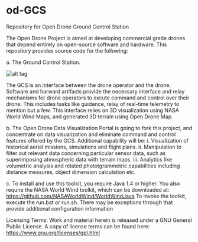 # od-GCS
Repository for Open Drone Ground Control Station

The Open Drone Project is aimed at developing commercial grade drones that depend entirely on open-source software and hardware. This repository provides source code for the following:

a. The Ground Control Station. 

![alt tag](https://user-images.githubusercontent.com/1425839/33735392-3212d4ae-dba0-11e7-896e-5a22053e53fa.png)

The GCS is an interface between the drone operator and the drone. Software and harward artifacts provide the necessary interface and relay mechanisms for drone operators to excute command and control over their drone. This includes tasks like guidance, relay of real-time telemetry to mention but a few. This interface relies on 3D visualization using NASA World Wind Maps, and generated 3D terrain using Open Drone Map.

b. The Open Drone Data Visualization Portal is going to fork this project, and concentrate on data visualization and eliminate command and control features offered by the GCS. Additional capability will be:
  i. Visualization of historical aerial missions, simulations and flight plans.
  ii. Manipulation to filter out relevant data concerning particular sensor data, such as superimposing atmospheric data with terrain maps.
  iii. Analytics like volumetric analysis and related phototgrammetric capabilities including distance measures, object dimension calculation etc.

c. To install and use this toolkit, you require Java 1.4 or higher. You also require the NASA World Wind toolkit, which can be downloaded at: https://github.com/NASAWorldWind/WorldWindJava
  To invoke the toolkit, execute the run.bat or run.sh. There may be exceptions through that provide additional configuration information
  
Licensing Terms:
Work and material herein is released under a GNU General Public License. A copy of license terms can be found here: https://www.gnu.org/licenses/gpl.html
